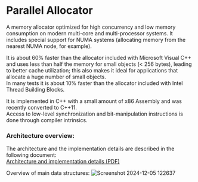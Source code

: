 Parallel Allocator
===================

A memory allocator optimized for high concurrency and low memory consumption on modern multi-core and multi-processor systems. It includes special support for NUMA systems (allocating memory from the nearest NUMA node, for example).

It is about 60% faster than the allocator included with Microsoft Visual C++ and uses less than half the memory for small objects (< 256 bytes), leading to better cache utilization; this also makes it ideal for applications that allocate a huge number of small objects.  
In many tests it is about 10% faster than the allocator included with Intel Thread Building Blocks.  

It is implemented in C++ with a small amount of x86 Assembly and was recently converted to C++11.  
Access to low-level synchronization and bit-manipulation instructions is done through compiler intrinsics.  

### Architecture overview:  

The architecture and the implementation details are described in the following document:  
[Architecture and implementation details (PDF)](https://github.com/user-attachments/files/18029355/memory_allocator.pdf)

Overview of main data structures:
![Screenshot 2024-12-05 122637](https://github.com/user-attachments/assets/94c9339f-a029-4bab-a37a-a66b9313b4bc)

